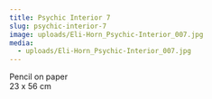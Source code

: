 ```yaml
---
title: Psychic Interior 7
slug: psychic-interior-7
image: uploads/Eli-Horn_Psychic-Interior_007.jpg
media:
  - uploads/Eli-Horn_Psychic-Interior_007.jpg
---
```


Pencil on paper  
23 x 56 cm
